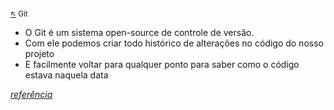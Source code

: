 ### 

<sub>[:arrow_upper_left:](readme.md) Git <sub>
- O Git é um sistema open-source de controle de versão.
- Com ele podemos criar todo histórico de alterações no código do nosso projeto
- E facilmente voltar para qualquer ponto para saber como o código estava naquela data

[*referência*](https://blog.rocketseat.com.br/iniciando-com-git-github/)


